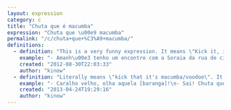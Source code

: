 ```yaml
---
layout: expression
category: c
title: "Chuta que é macumba"
expression: "Chuta que \u00e9 macumba"
permalink: "/c/chuta+que+%C3%A9+macumba/"
definitions:
  - definition: "This is a very funny expression. It means \"Kick it, it is witchcraft!\". Macumba is a ritual in some religions where food, dead chicken, candles and other things are offered to gods or spirits. \n\nThis expression is used to show disagreement with bad luck, or to show that something is ugly or must be avoided."
    example: "- Amanh\u00e3 tenho um encontro com a Soraia da rua de cima. Voc\u00ea conhece ela?\n- Conhe\u00e7o sim, mas chuta que \u00e9 macumba [mano]."
    created: "2012-08-30T22:03:33"
    author: "kinow"
  - definition: "Literally means \"kick that it's macumba/voodoo\". It can have different meanings, depending on the context. But usually it is used with pejorative connotations. \n\nCan be used to describe a bad situation. When used to talk about a woman, it means that she is very ugly."
    example: "- Caralho velho, olha aquela [baranga]!\n- Sai! Chuta que \u00e9 macumba!"
    created: "2013-04-24T19:29:16"
    author: "kinow"
---
```

